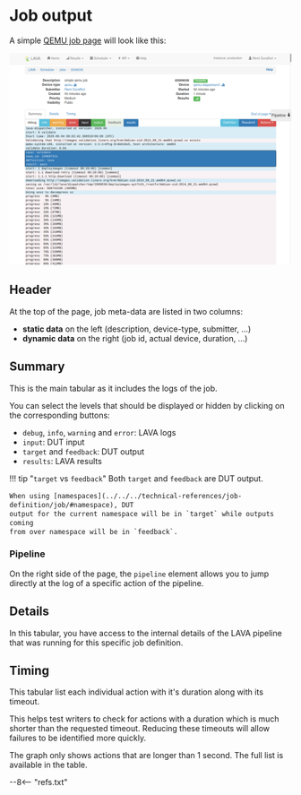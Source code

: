 # Job output

A simple [QEMU job page](https://validation.linaro.org/scheduler/job/2009038) will look like this:

![job output](job-output.png)

## Header

At the top of the page, job meta-data are listed in two columns:

* **static data** on the left (description, device-type, submitter, ...)
* **dynamic data** on the right (job id, actual device, duration, ...)

## Summary

This is the main tabular as it includes the logs of the job.

You can select the levels that should be displayed or hidden by clicking on the corresponding buttons:

* `debug`, `info`, `warning` and `error`: LAVA logs
* `input`: DUT input
* `target` and `feedback`: DUT output
* `results`: LAVA results

!!! tip "`target` vs `feedback`"
    Both `target` and `feedback` are DUT output.

    When using [namespaces](../../../technical-references/job-definition/job/#namespace), DUT
    output for the current namespace will be in `target` while outputs coming
    from over namespace will be in `feedback`.

### Pipeline

On the right side of the page, the `pipeline` element allows you to jump
directly at the log of a specific action of the pipeline.


## Details

In this tabular, you have access to the internal details of the LAVA pipeline
that was running for this specific job definition.

## Timing

This tabular list each individual action with it's duration along with its timeout.

This helps test writers to check for actions with a duration which is
much shorter than the requested timeout. Reducing these timeouts will allow
failures to be identified more quickly.

The graph only shows actions that are longer than 1 second. The full list is
available in the table.

--8<-- "refs.txt"
